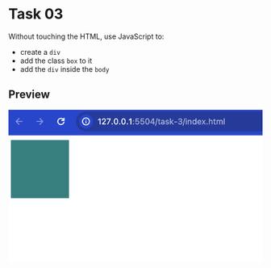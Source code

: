 # Task 03

Without touching the HTML, use JavaScript to:

- create a `div`
- add the class `box` to it
- add the `div` inside the `body`

## Preview

![Alt text](preview.png)